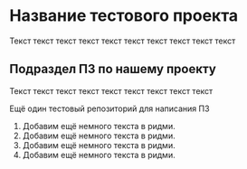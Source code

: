 # Название тестового проекта
Текст текст текст текст текст текст текст текст текст текст

## Подраздел ПЗ по нашему проекту
Текст текст текст текст текст текст текст текст текст

Ещё один тестовый репозиторий для написания ПЗ

1. Добавим ещё немного текста в ридми.
1. Добавим ещё немного текста в ридми. 
1. Добавим ещё немного текста в ридми. 
1. Добавим ещё немного текста в ридми. 
